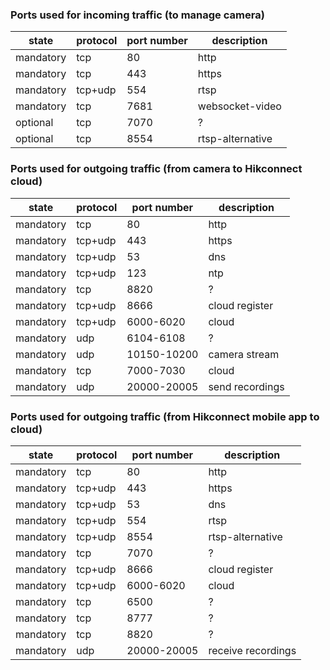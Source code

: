 ### Ports used for incoming traffic (to manage camera) 

| state     | protocol | port number | description      |
|-----------|----------|-------------|------------------|
| mandatory | tcp      | 80          | http             |
| mandatory | tcp      | 443         | https            |
| mandatory | tcp+udp  | 554         | rtsp             |
| mandatory | tcp      | 7681        | websocket-video  |
| optional  | tcp      | 7070        | ?                |
| optional  | tcp      | 8554        | rtsp-alternative |

### Ports used for outgoing traffic (from camera to Hikconnect cloud)  

| state     | protocol | port number | description     |
|-----------|----------|-------------|-----------------|
| mandatory | tcp      | 80          | http            |
| mandatory | tcp+udp  | 443         | https           |
| mandatory | tcp+udp  | 53          | dns             |
| mandatory | tcp+udp  | 123         | ntp             |
| mandatory | tcp      | 8820        | ?               |
| mandatory | tcp+udp  | 8666        | cloud register  |
| mandatory | tcp+udp  | 6000-6020   | cloud           |
| mandatory | udp      | 6104-6108   | ?               |
| mandatory | udp      | 10150-10200 | camera stream   |
| mandatory | tcp      | 7000-7030   | cloud           |
| mandatory | udp      | 20000-20005 | send recordings |

### Ports used for outgoing traffic (from Hikconnect mobile app to cloud)  

| state     | protocol | port number | description        |
|-----------|----------|-------------|--------------------|
| mandatory | tcp      | 80          | http               |
| mandatory | tcp+udp  | 443         | https              |
| mandatory | tcp+udp  | 53          | dns                |
| mandatory | tcp+udp  | 554         | rtsp               |
| mandatory | tcp+udp  | 8554        | rtsp-alternative   |
| mandatory | tcp      | 7070        | ?                  |
| mandatory | tcp+udp  | 8666        | cloud register     |
| mandatory | tcp+udp  | 6000-6020   | cloud              |
| mandatory | tcp      | 6500        | ?                  |
| mandatory | tcp      | 8777        | ?                  |
| mandatory | tcp      | 8820        | ?                  |
| mandatory | udp      | 20000-20005 | receive recordings |
